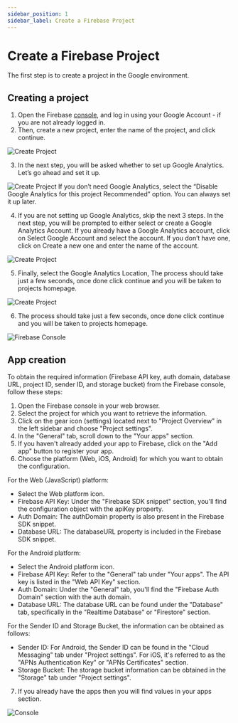 ```yaml
---
sidebar_position: 1
sidebar_label: Create a Firebase Project
---
```


# Create a Firebase Project

The first step is to create a project in the Google environment.

## Creating a project
1. Open the Firebase [console](https://console.firebase.google.com/), and log in using your Google Account - if you are not already logged in.
2. Then, create a new project, enter the name of the project, and click continue.

![Create Project](/img/create_project_new.png)

3. In the next step, you will be asked whether to set up Google Analytics. Let’s go ahead and set it up.

![Create Project](/img/analytics.png)
   If you don’t need Google Analytics, select the “Disable Google Analytics for this project Recommended” option. You can always set it up later.

4. If you are not setting up Google Analytics, skip the next 3 steps. In the next step, you will be prompted to either select or create a Google Analytics Account. If you already have a Google Analytics account, click on Select Google Account and select the account. If you don’t have one, click on Create a new one and enter the name of the account.

![Create Project](/img/google_analytics.png)

5. Finally, select the Google Analytics Location, The process should take just a few seconds, once done click continue and you will be taken to projects homepage.

![Create Project](/img/step_6_create_project.png)

6. The process should take just a few seconds, once done click continue and you will be taken to projects homepage.

![Firebase Console](/img/firebase_console.png)

## App creation
To obtain the required information (Firebase API key, auth domain, database URL, project ID, sender ID, and storage bucket) from the Firebase console, follow these steps:

1. Open the Firebase console in your web browser.
2. Select the project for which you want to retrieve the information.
3. Click on the gear icon (settings) located next to "Project Overview" in the left sidebar and choose "Project settings".
4. In the "General" tab, scroll down to the "Your apps" section.
5. If you haven't already added your app to Firebase, click on the "Add app" button to register your app.
6. Choose the platform (Web, iOS, Android) for which you want to obtain the configuration.

For the Web (JavaScript) platform:
- Select the Web platform icon.
- Firebase API Key: Under the "Firebase SDK snippet" section, you'll find the configuration object with the apiKey property.
- Auth Domain: The authDomain property is also present in the Firebase SDK snippet.
- Database URL: The databaseURL property is included in the Firebase SDK snippet.

For the Android platform:
- Select the Android platform icon.
- Firebase API Key: Refer to the "General" tab under "Your apps". The API key is listed in the "Web API Key" section.
- Auth Domain: Under the "General" tab, you'll find the "Firebase Auth Domain" section with the auth domain.
- Database URL: The database URL can be found under the "Database" tab, specifically in the "Realtime Database" or "Firestore" section.

For the Sender ID and Storage Bucket, the information can be obtained as follows:
- Sender ID: For Android, the Sender ID can be found in the "Cloud Messaging" tab under "Project settings". For iOS, it's referred to as the "APNs Authentication Key" or "APNs Certificates" section.
- Storage Bucket: The storage bucket information can be obtained in the "Storage" tab under "Project settings".

7. If you already have the apps then you will find values in your apps section.

![Console](/img/config.png)